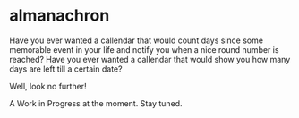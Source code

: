 # almanachron

Have you ever wanted a callendar that would count days since some memorable event in your life and notify you when a nice round number is reached?
Have you ever wanted a callendar that would show you how many days are left till a certain date?

Well, look no further!

A Work in Progress at the moment. Stay tuned.
